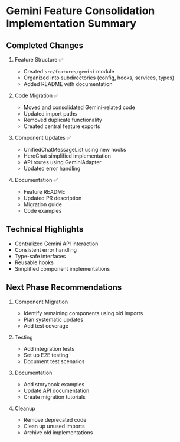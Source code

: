# Gemini Feature Consolidation Implementation Summary

## Completed Changes

1. Feature Structure ✅
   - Created `src/features/gemini` module
   - Organized into subdirectories (config, hooks, services, types)
   - Added README with documentation

2. Code Migration ✅
   - Moved and consolidated Gemini-related code
   - Updated import paths
   - Removed duplicate functionality
   - Created central feature exports

3. Component Updates ✅
   - UnifiedChatMessageList using new hooks
   - HeroChat simplified implementation
   - API routes using GeminiAdapter
   - Updated error handling

4. Documentation ✅
   - Feature README
   - Updated PR description
   - Migration guide
   - Code examples

## Technical Highlights

- Centralized Gemini API interaction
- Consistent error handling
- Type-safe interfaces
- Reusable hooks
- Simplified component implementations

## Next Phase Recommendations

1. Component Migration
   - Identify remaining components using old imports
   - Plan systematic updates
   - Add test coverage

2. Testing
   - Add integration tests
   - Set up E2E testing
   - Document test scenarios

3. Documentation
   - Add storybook examples
   - Update API documentation
   - Create migration tutorials

4. Cleanup
   - Remove deprecated code
   - Clean up unused imports
   - Archive old implementations
